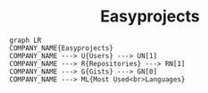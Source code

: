 <h1 align="center">Easyprojects</h1>

```mermaid
graph LR
COMPANY_NAME{Easyprojects}
COMPANY_NAME ---> U{Users} ---> UN[1]
COMPANY_NAME ---> R{Repositories} ---> RN[1]
COMPANY_NAME ---> G{Gists} ---> GN[0]
COMPANY_NAME ---> ML{Most Used<br>Languages}
```
